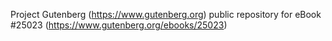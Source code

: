 Project Gutenberg (https://www.gutenberg.org) public repository for eBook #25023 (https://www.gutenberg.org/ebooks/25023)
